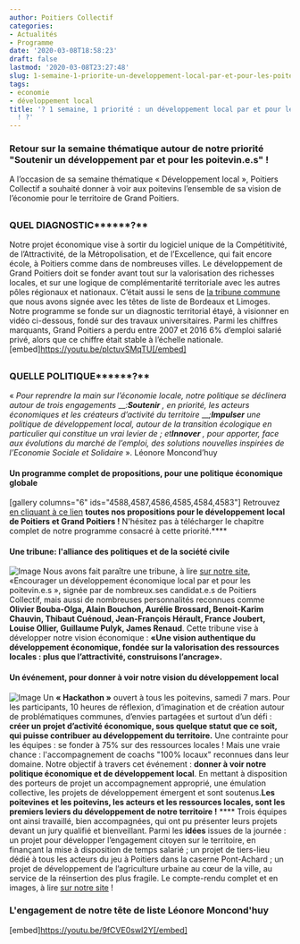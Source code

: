 ```yaml
---
author: Poitiers Collectif
categories:
- Actualités
- Programme
date: '2020-03-08T18:58:23'
draft: false
lastmod: '2020-03-08T23:27:48'
slug: 1-semaine-1-priorite-un-developpement-local-par-et-pour-les-poitevin-e-s-%f0%9f%92%b8
tags:
- economie
- développement local
title: '? 1 semaine, 1 priorité : un développement local par et pour les poitevin.e.s
  ! ?'
---
```


### **Retour sur la semaine thématique autour de notre priorité "Soutenir un développement par et pour les poitevin.e.s" !**

A l’occasion de sa semaine thématique « Développement local », Poitiers Collectif a souhaité donner à voir aux poitevins l’ensemble de sa vision de l’économie pour le territoire de Grand Poitiers. 

## 

### **QUEL DIAGNOSTIC********?**

Notre projet économique vise à sortir du logiciel unique de la Compétitivité, de l’Attractivité, de la Métropolisation, et de l’Excellence, qui fait encore école, à Poitiers comme dans de nombreuses villes. Le développement de Grand Poitiers doit se fonder avant tout sur la valorisation des richesses locales, et sur une logique de complémentarité territoriale avec les autres pôles régionaux et nationaux. C’était aussi le sens de [la tribune commune](https://poitierscollectif.fr/tribune-cooperons-entre-villes-capitales-de-la-nouvelle-aquitaine/) que nous avons signée avec les têtes de liste de Bordeaux et Limoges. Notre programme se fonde sur un diagnostic territorial étayé, à visionner en vidéo ci-dessous, fondé sur des travaux universitaires. Parmi les chiffres marquants, Grand Poitiers a perdu entre 2007 et 2016 6% d’emploi salarié privé, alors que ce chiffre était stable à l’échelle nationale. [embed]https://youtu.be/plctuvSMqTU[/embed] 

## 

### **QUELLE POLITIQUE********?**

«  _Pour reprendre la main sur l’économie locale, notre politique se déclinera autour de trois engagements_ ___:**Soutenir** , en priorité, les acteurs économiques et les créateurs d’activité du territoire_ ___;**Impulser** une politique de développement local, autour de la transition écologique en particulier_ _qui constitue un vrai levier de_ _; et**Innover** , pour apporter, face aux évolutions du marché de l’emploi, des solutions nouvelles inspirées de l’Economie Sociale et Solidaire_ ». Léonore Moncond’huy  

#### Un programme complet de propositions, pour une politique économique globale

  [gallery columns="6" ids="4588,4587,4586,4585,4584,4583"]   Retrouvez [en cliquant à ce lien](https://poitierscollectif.fr/le-programme-poitiers-collectif-2020/engager-une-transition-globale-vers-des-mobilites-douces-et-collectives/) **toutes nos propositions pour le développement local de Poitiers et Grand Poitiers !** N'hésitez pas à télécharger le chapitre complet de notre programme consacré à cette priorité.****  

#### Une tribune: l'alliance des politiques et de la société civile

  ![Image](/images/2025/1-semaine-1-priorite-un-developpement-local-par-et-pour-les-poitevin-e-s-%f0%9f%92%b8/Une-vision-authentique-du-développement-économique-fondée-sur-la-valorisation-des-ressources-locales-_-de-lattractivité-à-lancrage.png) Nous avons fait paraître une tribune, à lire [sur notre site](https://poitierscollectif.fr/tribune-encourager-un-developpement-economique-local-par-et-pour-les-poitevin-e-s/), «Encourager un développement économique local par et pour les poitevin.e.s », signée par de nombreux.ses candidat.e.s de Poitiers Collectif, mais aussi de nombreuses personnalités reconnues comme **Olivier Bouba-Olga, Alain Bouchon, Aurélie Brossard, Benoit-Karim Chauvin, Thibaut Cuénoud, Jean-François Hérault, France Joubert, Louise Ollier, Guillaume Pulyk, James Renaud**. Cette tribune vise à développer notre vision économique : **«********Une vision authentique du développement économique, fondée sur la valorisation des ressources locales : plus que l’attractivité, construisons l’ancrage********».**  

#### Un événement, pour donner à voir notre vision du développement local

  ![Image](/images/2025/1-semaine-1-priorite-un-developpement-local-par-et-pour-les-poitevin-e-s-%f0%9f%92%b8/WhatsApp-Image-2020-03-07-at-22.09.05.jpeg) Un **« Hackathon »** ouvert à tous les poitevins, samedi 7 mars. Pour les participants, 10 heures de réflexion, d’imagination et de création autour de problématiques communes, d’envies partagées et surtout d’un défi : **créer un projet d’activité économique, sous quelque statut que ce soit, qui puisse contribuer au développement du territoire.** Une contrainte pour les équipes : se fonder à 75% sur des ressources locales ! Mais une vraie chance : l'accompagnement de coachs "100% locaux" reconnues dans leur domaine. Notre objectif à travers cet événement : **donner à voir notre politique économique et de développement local**. En mettant à disposition des porteurs de projet un accompagnement approprié, une émulation collective, les projets de développement émergent et sont soutenus.**Les poitevines et les poitevins, les acteurs et les ressources locales, sont les premiers leviers du développement de notre territoire !** **** Trois équipes ont ainsi travaillé, bien accompagnées, qui ont pu présenter leurs projets devant un jury qualifié et bienveillant. Parmi les **idées** issues de la journée : un projet pour développer l’engagement citoyen sur le territoire, en finançant la mise à disposition de temps salarié ; un projet de tiers-lieu dédié à tous les acteurs du jeu à Poitiers dans la caserne Pont-Achard ; un projet de développement de l’agriculture urbaine au cœur de la ville, au service de la réinsertion des plus fragile. Le compte-rendu complet et en images, à lire [sur notre site](https://poitierscollectif.fr/retour-sur-le-hackathon-de-poitiers-collectif/) ! 

### 

### L'engagement de notre tête de liste Léonore Moncond'huy

  [embed]https://youtu.be/9fCVE0swI2Y[/embed]
